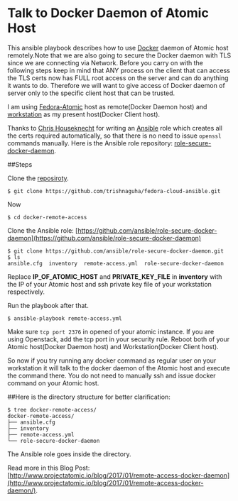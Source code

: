 Talk to Docker Daemon of Atomic Host
====================================

This ansible playbook describes how to use [Docker](https://www.docker.com/) daemon of Atomic host remotely.Note that we are also going to secure the Docker daemon with TLS since we are connecting via Network.
Before you carry on with the following steps keep in mind that ANY process on the client that can access the TLS certs now has FULL root access on the server and can do anything it wants to do. Therefore we will want to give access of Docker daemon of server only to the specific client host that can be trusted.

I am using [Fedora-Atomic](https://getfedora.org/en/atomic/) host as remote(Docker Daemon host) and [workstation](https://getfedora.org/en/workstation/download/) as my present host(Docker Client host).

Thanks to [Chris Houseknecht](https://twitter.com/CHouseknecht) for writing an [Ansible](https://www.ansible.com/) role which creates all the certs required automatically, so that there is no need to issue `openssl` commands manually. Here is the Ansible role repository: [role-secure-docker-daemon](https://github.com/ansible/role-secure-docker-daemon).

##Steps

Clone the [reposiroty](https://github.com/trishnaguha/fedora-cloud-ansible).

```
$ git clone https://github.com/trishnaguha/fedora-cloud-ansible.git
```

Now

```
$ cd docker-remote-access
```

Clone the Ansible role: [https://github.com/ansible/role-secure-docker-daemon](https://github.com/ansible/role-secure-docker-daemon)

```
$ git clone https://github.com/ansible/role-secure-docker-daemon.git
$ ls
ansible.cfg  inventory  remote-access.yml  role-secure-docker-daemon
```

Replace **IP_OF_ATOMIC_HOST** and **PRIVATE_KEY_FILE** in **inventory** with the IP of your Atomic host and ssh private key file of your workstation respectively.

Run the playbook after that.

```
$ ansible-playbook remote-access.yml
```

Make sure `tcp port 2376` in opened of your atomic instance. If you are using Openstack, add the tcp port in your security rule.
Reboot both of your Atomic host(Docker Daemon host) and Workstation(Docker Client host).

So now if you try running any docker command as regular user on your workstation it will talk to the docker daemon of the Atomic host and execute the command there. You do not need to manually ssh and issue docker command on your Atomic host.


##Here is the directory structure for better clarification:

```
$ tree docker-remote-access/
docker-remote-access/
├── ansible.cfg
├── inventory
├── remote-access.yml
└── role-secure-docker-daemon
```
The Ansible role goes inside the directory.

Read more in this Blog Post: [http://www.projectatomic.io/blog/2017/01/remote-access-docker-daemon](http://www.projectatomic.io/blog/2017/01/remote-access-docker-daemon/).
